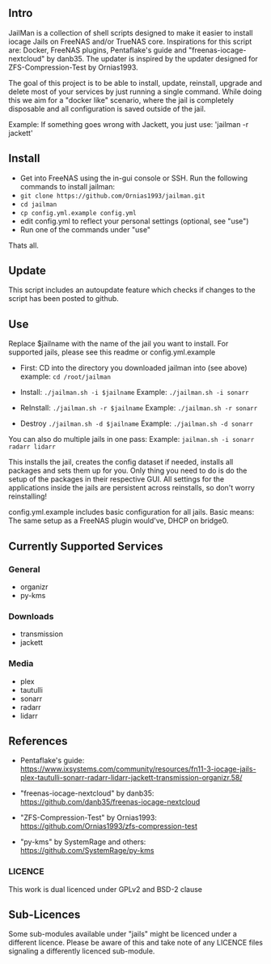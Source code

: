 ## Intro

JailMan is a collection of shell scripts designed to make it easier to install iocage Jails on FreeNAS and/or TrueNAS core.
Inspirations for this script are: Docker, FreeNAS plugins, Pentaflake's guide and "freenas-iocage-nextcloud" by danb35.
The updater is inspired by the updater designed for ZFS-Compression-Test by Ornias1993.

The goal of this project is to be able to install, update, reinstall, upgrade and delete most of your services by just running a single command.
While doing this we aim for a "docker like" scenario, where the jail is completely disposable and all configuration is saved outside of the jail.

Example: 
If something goes wrong with Jackett, you just use:
'jailman -r jackett' 


## Install
- Get into FreeNAS using the in-gui console or SSH.
Run the following commands to install jailman:
- `git clone https://github.com/Ornias1993/jailman.git`
- `cd jailman`
- `cp config.yml.example config.yml`
- edit config.yml to reflect your personal settings (optional, see "use")
- Run one of the commands under "use"

Thats all.


## Update
This script includes an autoupdate feature which checks if changes to the script has been posted to github.

## Use
Replace $jailname with the name of the jail you want to install.
For supported jails, please see this readme or config.yml.example

- First: CD into the directory you downloaded jailman into (see above)
example:
`cd /root/jailman`

- Install:
`./jailman.sh -i $jailname`
Example:
`./jailman.sh -i sonarr`

- ReInstall:
`./jailman.sh -r $jailname`
Example:
`./jailman.sh -r sonarr`

- Destroy
`./jailman.sh -d $jailname`
Example:
`./jailman.sh -d sonarr`

You can also do multiple jails in one pass:
Example:
`jailman.sh -i sonarr radarr lidarr`

This installs the jail, creates the config dataset if needed, installs all packages and sets them up for you.
Only thing you need to do is do the setup of the packages in their respective GUI.
All settings for the applications inside the jails are persistent across reinstalls, so don't worry reinstalling!

config.yml.example includes basic configuration for all jails.
Basic means: The same setup as a FreeNAS plugin would've, DHCP on bridge0.

## Currently Supported Services

### General

- organizr
- py-kms

### Downloads

- transmission
- jackett

### Media

- plex
- tautulli
- sonarr
- radarr
- lidarr

## References

- Pentaflake's guide:
https://www.ixsystems.com/community/resources/fn11-3-iocage-jails-plex-tautulli-sonarr-radarr-lidarr-jackett-transmission-organizr.58/

- "freenas-iocage-nextcloud" by danb35:
https://github.com/danb35/freenas-iocage-nextcloud

- "ZFS-Compression-Test" by Ornias1993:
https://github.com/Ornias1993/zfs-compression-test

- "py-kms" by SystemRage and others:
https://github.com/SystemRage/py-kms



### LICENCE
This work is dual licenced under GPLv2 and BSD-2 clause

## Sub-Licences
Some sub-modules available under "jails" might be licenced under a different licence.
Please be aware of this and take note of any LICENCE files signaling a differently licenced sub-module.